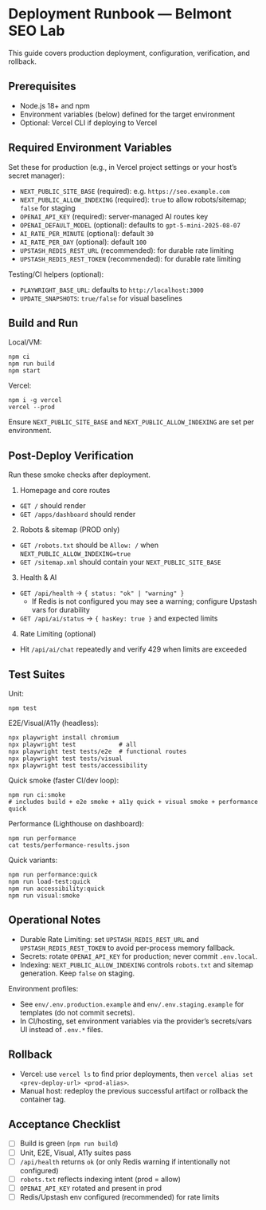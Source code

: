 # Deployment Runbook — Belmont SEO Lab

This guide covers production deployment, configuration, verification, and rollback.

## Prerequisites
- Node.js 18+ and npm
- Environment variables (below) defined for the target environment
- Optional: Vercel CLI if deploying to Vercel

## Required Environment Variables

Set these for production (e.g., in Vercel project settings or your host’s secret manager):

- `NEXT_PUBLIC_SITE_BASE` (required): e.g. `https://seo.example.com`
- `NEXT_PUBLIC_ALLOW_INDEXING` (required): `true` to allow robots/sitemap; `false` for staging
- `OPENAI_API_KEY` (required): server-managed AI routes key
- `OPENAI_DEFAULT_MODEL` (optional): defaults to `gpt-5-mini-2025-08-07`
- `AI_RATE_PER_MINUTE` (optional): default `30`
- `AI_RATE_PER_DAY` (optional): default `100`
- `UPSTASH_REDIS_REST_URL` (recommended): for durable rate limiting
- `UPSTASH_REDIS_REST_TOKEN` (recommended): for durable rate limiting

Testing/CI helpers (optional):
- `PLAYWRIGHT_BASE_URL`: defaults to `http://localhost:3000`
- `UPDATE_SNAPSHOTS`: `true/false` for visual baselines

## Build and Run

Local/VM:

```
npm ci
npm run build
npm start
```

Vercel:

```
npm i -g vercel
vercel --prod
```

Ensure `NEXT_PUBLIC_SITE_BASE` and `NEXT_PUBLIC_ALLOW_INDEXING` are set per environment.

## Post-Deploy Verification

Run these smoke checks after deployment.

1) Homepage and core routes
- `GET /` should render
- `GET /apps/dashboard` should render

2) Robots & sitemap (PROD only)
- `GET /robots.txt` should be `Allow: /` when `NEXT_PUBLIC_ALLOW_INDEXING=true`
- `GET /sitemap.xml` should contain your `NEXT_PUBLIC_SITE_BASE`

3) Health & AI
- `GET /api/health` → `{ status: "ok" | "warning" }`
  - If Redis is not configured you may see a warning; configure Upstash vars for durability
- `GET /api/ai/status` → `{ hasKey: true }` and expected limits

4) Rate Limiting (optional)
- Hit `/api/ai/chat` repeatedly and verify 429 when limits are exceeded

## Test Suites

Unit:
```
npm test
```

E2E/Visual/A11y (headless):
```
npx playwright install chromium
npx playwright test            # all
npx playwright test tests/e2e  # functional routes
npx playwright test tests/visual
npx playwright test tests/accessibility
```

Quick smoke (faster CI/dev loop):
```
npm run ci:smoke
# includes build + e2e smoke + a11y quick + visual smoke + performance quick
```

Performance (Lighthouse on dashboard):
```
npm run performance
cat tests/performance-results.json
```

Quick variants:
```
npm run performance:quick
npm run load-test:quick
npm run accessibility:quick
npm run visual:smoke
```

## Operational Notes

- Durable Rate Limiting: set `UPSTASH_REDIS_REST_URL` and `UPSTASH_REDIS_REST_TOKEN` to avoid per-process memory fallback.
- Secrets: rotate `OPENAI_API_KEY` for production; never commit `.env.local`.
- Indexing: `NEXT_PUBLIC_ALLOW_INDEXING` controls `robots.txt` and sitemap generation. Keep `false` on staging.

Environment profiles:
- See `env/.env.production.example` and `env/.env.staging.example` for templates (do not commit secrets).
- In CI/hosting, set environment variables via the provider’s secrets/vars UI instead of `.env.*` files.

## Rollback

- Vercel: use `vercel ls` to find prior deployments, then `vercel alias set <prev-deploy-url> <prod-alias>`.
- Manual host: redeploy the previous successful artifact or rollback the container tag.

## Acceptance Checklist

- [ ] Build is green (`npm run build`)
- [ ] Unit, E2E, Visual, A11y suites pass
- [ ] `/api/health` returns `ok` (or only Redis warning if intentionally not configured)
- [ ] `robots.txt` reflects indexing intent (prod = allow)
- [ ] `OPENAI_API_KEY` rotated and present in prod
- [ ] Redis/Upstash env configured (recommended) for rate limits
